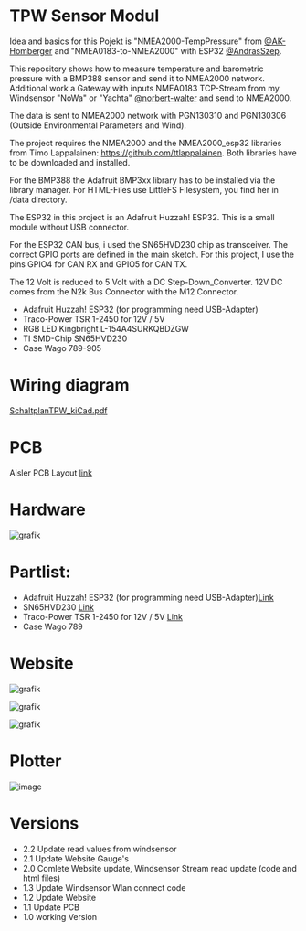 # TPW Sensor Modul

Idea and basics for this Pojekt is "NMEA2000-TempPressure" from [@AK-Homberger](https://github.com/AK-Homberger) and "NMEA0183-to-NMEA2000" with ESP32 [@AndrasSzep](https://github.com/AndrasSzep).

This repository shows how to measure temperature and barometric pressure with a BMP388 sensor and send it to NMEA2000 network.
Additional work a Gateway with inputs NMEA0183 TCP-Stream from my Windsensor "NoWa" or "Yachta" [@norbert-walter](https://github.com/norbert-walter) and send to NMEA2000.

The data is sent to NMEA2000 network with PGN130310 and PGN130306 (Outside Environmental Parameters and Wind).

The project requires the NMEA2000 and the NMEA2000_esp32 libraries from Timo Lappalainen: https://github.com/ttlappalainen. Both libraries have to be downloaded and installed.

For the BMP388 the Adafruit BMP3xx library has to be installed via the library manager.
For HTML-Files use LittleFS Filesystem, you find her in /data directory.

The ESP32 in this project is an Adafruit Huzzah! ESP32. This is a small module without USB connector.

For the ESP32 CAN bus, i used the SN65HVD230 chip as transceiver. The correct GPIO ports are defined in the main sketch. For this project, I use the pins GPIO4 for CAN RX and GPIO5 for CAN TX.

The 12 Volt is reduced to 5 Volt with a DC Step-Down_Converter. 12V DC comes from the N2k Bus Connector with the M12 Connector.

- Adafruit Huzzah! ESP32 (for programming need USB-Adapter)
- Traco-Power TSR 1-2450 for 12V / 5V
- RGB LED Kingbright L-154A4SURKQBDZGW
- TI SMD-Chip SN65HVD230
- Case Wago 789-905

# Wiring diagram

[SchaltplanTPW_kiCad.pdf](https://github.com/gerryvel/NMEA2000_TPW/files/11401880/SchaltplanTPW_kiCad.pdf)

# PCB

Aisler PCB Layout [link](https://aisler.net/p/NZFHAMAJ)

# Hardware

![grafik](https://github.com/user-attachments/assets/eecf0db0-d7b9-4051-9207-430e125e7a3d)


# Partlist:

- Adafruit Huzzah! ESP32 (for programming need USB-Adapter)[Link](https://www.exp-tech.de/plattformen/internet-of-things-iot/9350/adafruit-huzzah32-esp32-breakout-board)
- SN65HVD230 [Link](https://www.reichelt.de/high-speed-can-transceiver-1-mbit-s-3-3-v-so-8-sn-65hvd230d-p58427.html?&trstct=pos_0&nbc=1)
- Traco-Power TSR 1-2450 for 12V / 5V [Link](https://www.reichelt.de/dc-dc-wandler-tsr-1-1-w-5-v-1000-ma-sil-to-220-tsr-1-2450-p116850.html?search=tsr+1-24)
- Case Wago 789

# Website

![grafik](https://github.com/gerryvel/NMEA2000_TPW/assets/17195231/3d27c48d-9003-4b28-b112-30b1559b3bdd)

![grafik](https://github.com/gerryvel/NMEA2000_TPW/assets/17195231/cf0d31f0-2dc2-4f43-9a57-4670f1886f26)

![grafik](https://github.com/gerryvel/NMEA2000_TPW/assets/17195231/f34b5f2e-7c5c-434d-bbc7-f006c7c9dbe9)

# Plotter

![image](https://github.com/gerryvel/NMEA2000_TPW/blob/89836d41f83f9eaae73e8502d0ef879308bd933f/4DEDE642-D2EE-429E-9A56-A173FFFC7A6C.jpeg)

# Versions

- 2.2 Update read values from windsensor
- 2.1 Update Website Gauge's
- 2.0 Comlete Website update, Windsensor Stream read update (code and html files)
- 1.3 Update Windsensor Wlan connect code
- 1.2 Update Website
- 1.1 Update PCB
- 1.0 working Version
